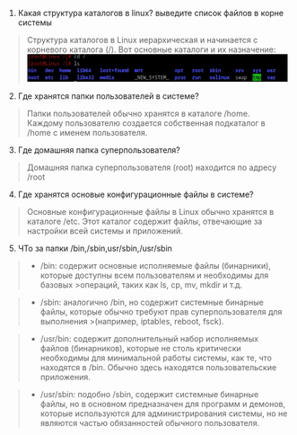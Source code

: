 1) Какая структура каталогов в linux? выведите список файлов в корне системы
>Структура каталогов в Linux иерархическая и начинается с корневого каталога (/). Вот основные каталоги и их назначение:<br />
>![alt text](https://github.com/kryfaertop/Tasks_241/blob/my-report/3-File%20systems_answer/screenshot/4.png?raw=true)<br />
2) Где хранятся папки пользователей в системе?
>Папки пользователей обычно хранятся в каталоге /home. Каждому пользователю создается собственная подкаталог в /home с именем пользователя.
3) Где домашняя папка суперпользователя?
>Домашняя папка суперпользователя (root) находится по адресу /root
4) Где хранятся основые конфигурационные файлы в системе?
>Основные конфигурационные файлы в Linux обычно хранятся в каталоге /etc. Этот каталог содержит файлы, отвечающие за настройки всей системы и приложений.
5) ЧТо за папки /bin,/sbin,usr/sbin,/usr/sbin
>- /bin: содержит основные исполняемые файлы (бинарники), которые доступны всем пользователям и необходимы для базовых >операций, таких как ls, cp, mv, mkdir и т.д.

>- /sbin: аналогично /bin, но содержит системные бинарные файлы, которые обычно требуют прав суперпользователя для выполнения >(например, iptables, reboot, fsck).

>- /usr/bin: содержит дополнительный набор исполняемых файлов (бинарников), которые не столь критически необходимы для минимальной работы системы, как те, что находятся в /bin. Обычно здесь находятся пользовательские приложения.

>- /usr/sbin: подобно /sbin, содержит системные бинарные файлы, но в основном предназначен для программ и демонов, которые используются для администрирования системы, но не являются частью обязанностей обычного пользователя.
